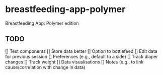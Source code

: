 # breastfeeding-app-polymer
Breastfeeding App: Polymer edition

## TODO

[] Test components
[] Store data better
[] Option to bottlefeed
[] Edit data for previous session
[] Preferences (e.g., default to a side)
[] Track diaper changes
[] Track weight
[] Data visualisations
[] Notes (e.g., to link cause/correlation with change in data)
